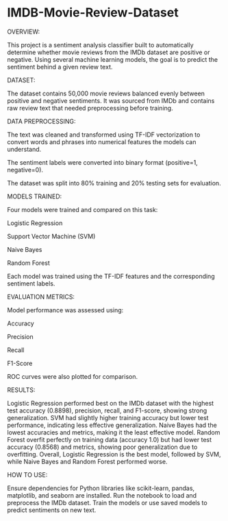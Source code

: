 # IMDB-Movie-Review-Dataset

OVERVIEW:

This project is a sentiment analysis classifier built to automatically determine whether movie reviews from the IMDb dataset are positive or negative. Using several machine learning models, the goal is to predict the sentiment behind a given review text.

DATASET:

The dataset contains 50,000 movie reviews balanced evenly between positive and negative sentiments. It was sourced from IMDb and contains raw review text that needed preprocessing before training.

DATA PREPROCESSING:

The text was cleaned and transformed using TF-IDF vectorization to convert words and phrases into numerical features the models can understand.

The sentiment labels were converted into binary format (positive=1, negative=0).

The dataset was split into 80% training and 20% testing sets for evaluation.

MODELS TRAINED:

Four models were trained and compared on this task:

Logistic Regression

Support Vector Machine (SVM)

Naive Bayes

Random Forest

Each model was trained using the TF-IDF features and the corresponding sentiment labels.

EVALUATION METRICS:

Model performance was assessed using:

Accuracy

Precision

Recall

F1-Score

ROC curves were also plotted for comparison.

RESULTS:

Logistic Regression performed best on the IMDb dataset with the highest test accuracy (0.8898), precision, recall, and F1-score, showing strong generalization. SVM had slightly higher training accuracy but lower test performance, indicating less effective generalization. Naive Bayes had the lowest accuracies and metrics, making it the least effective model. Random Forest overfit perfectly on training data (accuracy 1.0) but had lower test accuracy (0.8568) and metrics, showing poor generalization due to overfitting. Overall, Logistic Regression is the best model, followed by SVM, while Naive Bayes and Random Forest performed worse.

HOW TO USE:

Ensure dependencies for Python libraries like scikit-learn, pandas, matplotlib, and seaborn are installed.
Run the notebook to load and preprocess the IMDb dataset.
Train the models or use saved models to predict sentiments on new text.













